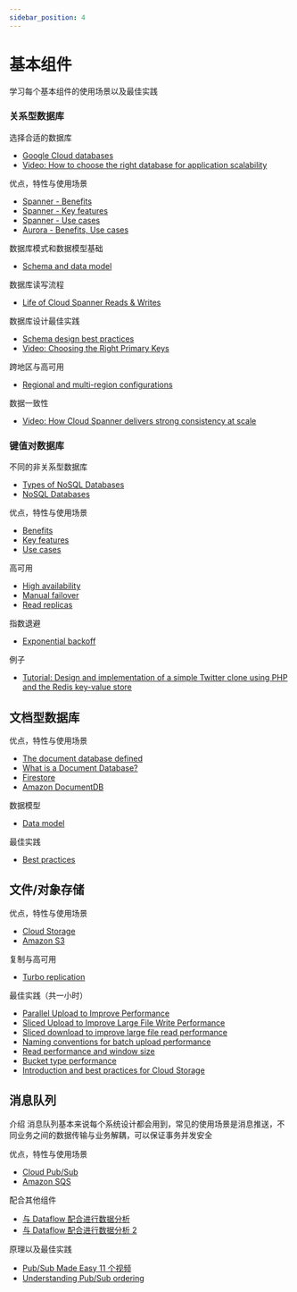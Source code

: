 ```yaml
---
sidebar_position: 4
---
```


# 基本组件

学习每个基本组件的使用场景以及最佳实践

### 关系型数据库

选择合适的数据库

- [Google Cloud databases](https://cloud.google.com/products/databases)
- [Video: How to choose the right database for application scalability](https://www.youtube.com/watch?v=ilmF944dSJY)

优点，特性与使用场景

- [Spanner - Benefits](https://cloud.google.com/spanner#section-1)
- [Spanner - Key features](https://cloud.google.com/spanner#section-2)
- [Spanner - Use cases](https://cloud.google.com/spanner#section-6)
- [Aurora - Benefits, Use cases](https://aws.amazon.com/rds/aurora/)

数据库模式和数据模型基础

- [Schema and data model ](https://cloud.google.com/spanner/docs/schema-and-data-model)

数据库读写流程

- [Life of Cloud Spanner Reads & Writes](https://cloud.google.com/spanner/docs/whitepapers/life-of-reads-and-writes#aside-distributed-filesystems)

数据库设计最佳实践

- [Schema design best practices ](https://cloud.google.com/spanner/docs/schema-design)
- [Video: Choosing the Right Primary Keys](https://www.youtube.com/watch?v=FFTHQt_KFNM)

跨地区与高可用

- [Regional and multi-region configurations ](https://cloud.google.com/spanner/docs/instance-configurations)

数据一致性

- [Video: How Cloud Spanner delivers strong consistency at scale](https://www.youtube.com/watch?v=sOtlaH-QlxM)


### 键值对数据库

不同的非关系型数据库

- [Types of NoSQL Databases](https://aws.amazon.com/nosql/)
- [NoSQL Databases](https://www.couchbase.com/resources/why-nosql)

优点，特性与使用场景

- [Benefits](https://cloud.google.com/memorystore#section-1)
- [Key features](https://cloud.google.com/memorystore#section-2)
- [Use cases](https://aws.amazon.com/dynamodb/)

高可用

- [High availability](https://cloud.google.com/memorystore/docs/redis/high-availability)
- [Manual failover](https://cloud.google.com/memorystore/docs/redis/manual-failover-overview)
- [Read replicas](https://cloud.google.com/memorystore/docs/redis/read-replicas)

指数退避

- [Exponential backoff](https://cloud.google.com/memorystore/docs/redis/exponential-backoff)

例子

- [Tutorial: Design and implementation of a simple Twitter clone using PHP and the Redis key-value store](https://redis.io/topics/twitter-clone)

## 文档型数据库

优点，特性与使用场景

- [The document database defined](https://aws.amazon.com/nosql/document/)
- [What is a Document Database?](https://www.mongodb.com/document-databases)
- [Firestore](https://cloud.google.com/firestore)
- [Amazon DocumentDB](https://aws.amazon.com/documentdb/)

数据模型

- [Data model](https://cloud.google.com/firestore/docs/data-model)

最佳实践

- [Best practices](https://cloud.google.com/firestore/docs/best-practices)

## 文件/对象存储

优点，特性与使用场景

- [Cloud Storage](https://cloud.google.com/storage)
- [Amazon S3](https://aws.amazon.com/s3/)

复制与高可用

- [Turbo replication](https://cloud.google.com/storage/docs/turbo-replication)

最佳实践（共一小时）

- [Parallel Upload to Improve Performance](https://www.youtube.com/watch?v=oEto_3jr1ec&list=PLIivdWyY5sqJcBvDh5dfPoblLGhG1R1-O&index=8)
- [Sliced Upload to Improve Large File Write Performance](https://www.youtube.com/watch?v=NlevtGlo-E0&list=PLIivdWyY5sqJcBvDh5dfPoblLGhG1R1-O&index=9)
- [Sliced download to improve large file read performance](https://www.youtube.com/watch?v=erKF9Dw6Qo4&list=PLIivdWyY5sqJcBvDh5dfPoblLGhG1R1-O&index=10)
- [Naming conventions for batch upload performance](https://www.youtube.com/watch?v=l-XDw55qUzs&list=PLIivdWyY5sqJcBvDh5dfPoblLGhG1R1-O&index=12)
- [Read performance and window size](https://www.youtube.com/watch?v=T-XcI1JDOYY&list=PLIivdWyY5sqJcBvDh5dfPoblLGhG1R1-O&index=13)
- [Bucket type performance](https://www.youtube.com/watch?v=nCTiVwnnEhQ&list=PLIivdWyY5sqJcBvDh5dfPoblLGhG1R1-O&index=14)
- [Introduction and best practices for Cloud Storage](https://www.youtube.com/watch?v=WSwqYGln-vU)

## 消息队列

介绍
消息队列基本来说每个系统设计都会用到，常见的使用场景是消息推送，不同业务之间的数据传输与业务解耦，可以保证事务并发安全

优点，特性与使用场景

- [Cloud Pub/Sub](https://cloud.google.com/pubsub)
- [Amazon SQS](https://aws.amazon.com/sqs/)

配合其他组件

- [与 Dataflow 配合进行数据分析](https://cloud.google.com/pubsub#section-7)
- [与 Dataflow 配合进行数据分析 2](https://cloud.google.com/pubsub/docs/pubsub-dataflow)

原理以及最佳实践

- [Pub/Sub Made Easy 11 个视频](https://www.youtube.com/watch?v=cvu53CnZmGI&list=PLIivdWyY5sqKwVLe4BLJ-vlh9r9zCdOse)
- [Understanding Pub/Sub ordering](https://www.youtube.com/watch?v=S2evHtbl4F8)
